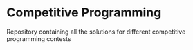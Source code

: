 # Competitive Programming
Repository containing all the solutions for different competitive programming contests
